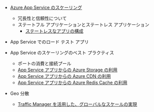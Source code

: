 * [Azure App Service のスケーリング](../articles/app-service/app-service-scale.md)
	* 冗長性と信頼性について
	* ステートフル アプリケーションとステートレス アプリケーション
		* [ステートレスなアプリの構成](/blog/disabling-arrs-instance-affinity-in-windows-azure-web-sites/)

* App Service でのロード テスト アプリ

* App Service のスケーリングのベスト プラクティス
	* ポートの消費と接続プール
	* [App Service アプリからの Azure Storage の利用](../articles/storage/storage-dotnet-how-to-use-blobs.md)
	* [App Service アプリからの Azure CDN の利用](../articles/cdn/cdn-overview.md)
	* [App Service アプリからの Azure Redis Cache の利用](../articles/redis-cache/cache-dotnet-how-to-use-azure-redis-cache.md)

* Geo 分散
	* [Traffic Manager を活用した、グローバルなスケールの実現](../articles/traffic-manager/traffic-manager-overview.md)

<!---HONumber=AcomDC_0413_2016-->